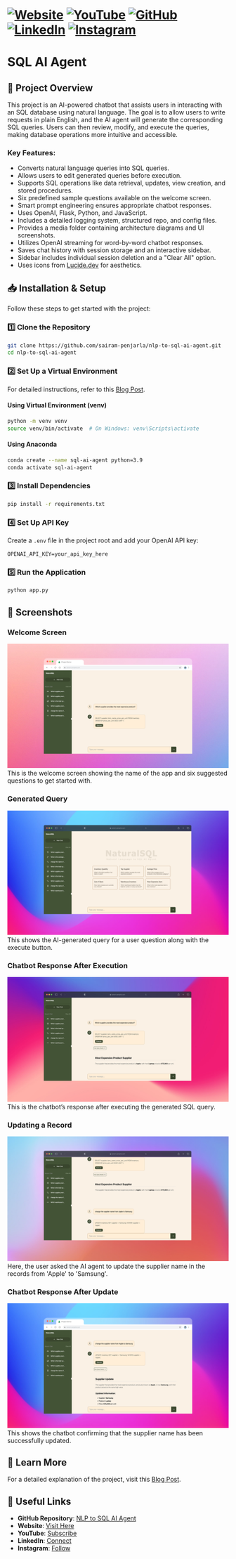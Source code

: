 # [![Website](https://img.shields.io/badge/Website-Visit-brightgreen)](https://psairam9301.wixsite.com/website) [![YouTube](https://img.shields.io/badge/YouTube-Subscribe-red)](https://www.youtube.com/@sairampenjarla) [![GitHub](https://img.shields.io/badge/GitHub-Explore-black)](https://github.com/sairam-penjarla) [![LinkedIn](https://img.shields.io/badge/LinkedIn-Connect-blue)](https://www.linkedin.com/in/sairam-penjarla-b5041b121/) [![Instagram](https://img.shields.io/badge/Instagram-Follow-ff69b4)](https://www.instagram.com/sairam.ipynb/)

# SQL AI Agent

## 🚀 Project Overview
This project is an AI-powered chatbot that assists users in interacting with an SQL database using natural language. The goal is to allow users to write requests in plain English, and the AI agent will generate the corresponding SQL queries. Users can then review, modify, and execute the queries, making database operations more intuitive and accessible.

### Key Features:
- Converts natural language queries into SQL queries.
- Allows users to edit generated queries before execution.
- Supports SQL operations like data retrieval, updates, view creation, and stored procedures.
- Six predefined sample questions available on the welcome screen.
- Smart prompt engineering ensures appropriate chatbot responses.
- Uses OpenAI, Flask, Python, and JavaScript.
- Includes a detailed logging system, structured repo, and config files.
- Provides a media folder containing architecture diagrams and UI screenshots.
- Utilizes OpenAI streaming for word-by-word chatbot responses.
- Saves chat history with session storage and an interactive sidebar.
- Sidebar includes individual session deletion and a "Clear All" option.
- Uses icons from [Lucide.dev](http://lucide.dev/) for aesthetics.

## 📥 Installation & Setup
Follow these steps to get started with the project:

### 1️⃣ Clone the Repository
```bash
git clone https://github.com/sairam-penjarla/nlp-to-sql-ai-agent.git
cd nlp-to-sql-ai-agent
```

### 2️⃣ Set Up a Virtual Environment
For detailed instructions, refer to this [Blog Post](https://sairampenjarla.notion.site/Environment-171d56a2fc2780dd9efcd4cef331fa2c).

#### Using Virtual Environment (venv)
```bash
python -m venv venv
source venv/bin/activate  # On Windows: venv\Scripts\activate
```

#### Using Anaconda
```bash
conda create --name sql-ai-agent python=3.9
conda activate sql-ai-agent
```

### 3️⃣ Install Dependencies
```bash
pip install -r requirements.txt
```

### 4️⃣ Set Up API Key
Create a `.env` file in the project root and add your OpenAI API key:
```
OPENAI_API_KEY=your_api_key_here
```

### 5️⃣ Run the Application
```bash
python app.py
```

## 📸 Screenshots

### Welcome Screen
![screenshot_1](media/screenshot_1.png)
This is the welcome screen showing the name of the app and six suggested questions to get started with.

### Generated Query
![screenshot_2](media/screenshot_2.png)
This shows the AI-generated query for a user question along with the execute button.

### Chatbot Response After Execution
![screenshot_3](media/screenshot_3.png)
This is the chatbot’s response after executing the generated SQL query.

### Updating a Record
![screenshot_4](media/screenshot_4.png)
Here, the user asked the AI agent to update the supplier name in the records from 'Apple' to 'Samsung'.

### Chatbot Response After Update
![screenshot_5](media/screenshot_5.png)
This shows the chatbot confirming that the supplier name has been successfully updated.

## 📖 Learn More
For a detailed explanation of the project, visit this [Blog Post](https://sairampenjarla.notion.site/NLP-to-SQL-AI-Chatbot-187d56a2fc2781aab916fc63638a71ba).

## 🔗 Useful Links
- **GitHub Repository**: [NLP to SQL AI Agent](https://github.com/sairam-penjarla/nlp-to-sql-ai-agent)
- **Website**: [Visit Here](https://psairam9301.wixsite.com/website)
- **YouTube**: [Subscribe](https://www.youtube.com/@sairampenjarla)
- **LinkedIn**: [Connect](https://www.linkedin.com/in/sairam-penjarla-b5041b121/)
- **Instagram**: [Follow](https://www.instagram.com/sairam.ipynb/)

